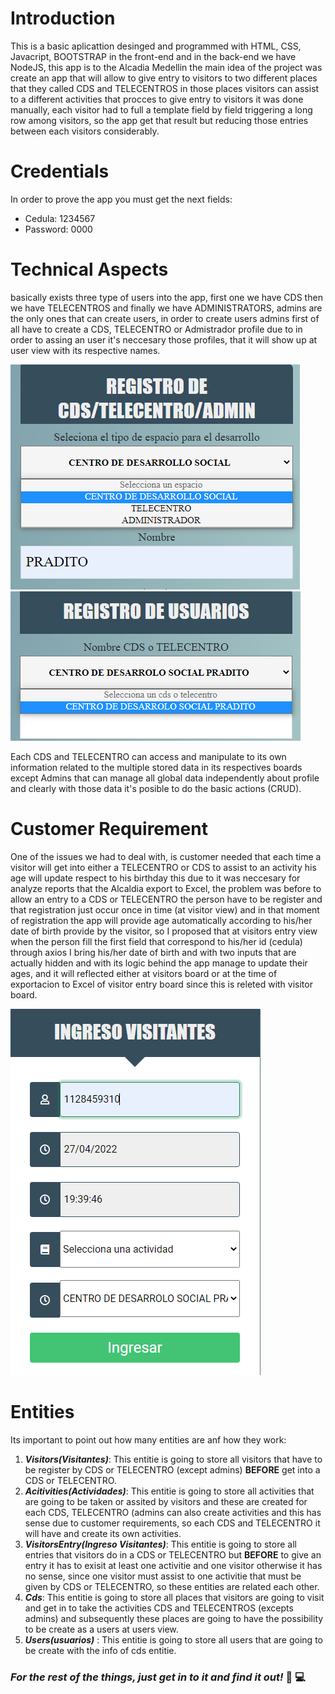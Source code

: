 # Introduction

This is a basic aplicattion desinged and programmed with HTML, CSS, Javacript, BOOTSTRAP in the front-end and in the back-end we have NodeJS, this app is to the Alcadia Medellin
the main idea of the project was create an app that will allow to give entry to visitors to two different places that they called CDS and TELECENTROS in those places visitors can assist to a different activities
that procces to give entry to visitors it was done manually, each visitor had to full a template field by field triggering a long row among visitors, so the app get that result but reducing those entries between each visitors considerably.

# Credentials

In order to prove the app you must get the next fields:
* Cedula: 1234567
* Password: 0000

# Technical Aspects

basically exists three type of users into the app, first one we have CDS then we have TELECENTROS and finally we have ADMINISTRATORS, admins are the only ones that can create users,
in order to create users admins first of all have to create a CDS, TELECENTRO or Admistrador profile due to in order to assing an user it's neccesary those profiles, that it will show up at user view
with its respective names.

![](https://github.com/domdv5/Alcadia/blob/main/src/public/img/cds.PNG)
![](https://github.com/domdv5/Alcadia/blob/main/src/public/img/users.PNG)


Each CDS and TELECENTRO can access and manipulate to its own information related to the multiple stored data in its respectives boards except Admins that can manage all global data 
independently about profile and clearly with those data it's posible to do the basic actions (CRUD).

# Customer Requirement

One of the issues we had to deal with, is customer needed that each time a visitor will get into either a TELECENTRO or CDS to assist to an activity his age will update respect to his birthday this due to it was neccesary for analyze reports that the Alcaldia export to Excel, the problem was before to allow an entry to a CDS or TELECENTRO the person have to be register and that registration just occur once in time (at visitor view) and in that moment of registration the app will provide age automatically according to his/her date of birth provide by the visitor, so I proposed that at visitors entry view when the person fill the first field that correspond to his/her id (cedula) through axios I bring his/her date of birth and with two inputs that are actually hidden and with its logic behind the app manage to update their ages, and it will reflected either at visitors board or at the time of exportacion to Excel of visitor entry board since this is releted with visitor board.

![](https://github.com/domdv5/Alcadia/blob/main/src/public/img/Ingresos.PNG)


# Entities
Its important to point out how many entities are anf how they work: 

1. ***Visitors(Visitantes)***: This entitie is going to store all visitors that have to be register by CDS or TELECENTRO (except admins) **BEFORE** get into a CDS or TELECENTRO.
2. ***Acitivities(Actividades)***: This entitie is going to store all activities that are going to be taken or assited by visitors and these are created for each CDS, TELECENTRO
(admins can also create activities and this has sense due to customer requirements, so each CDS and TELECENTRO it will have and create its own activities.
3. ***VisitorsEntry(Ingreso Visitantes)***: This entitie is going to store all entries that visitors do in a CDS or TELECENTRO but **BEFORE** to give an entry it has to exisit
at least one activitie and one visitor otherwise it has no sense, since one visitor must assist to one activitie that must be given by CDS or TELECENTRO, so these entities are related each other.
4. ***Cds***:  This entitie is going to store all places that visitors are going to visit and get in to take the activities CDS and TELECENTROS (excepts admins) and subsequently these places
are going to have the possibility to be create as a users at users view.
5. ***Users(usuarios)*** :  This entitie is going to store all users that are going to be create with the info of cds entitie.

### ***For the rest of the things, just get in to it and find it out!***  :eyes: :computer:



